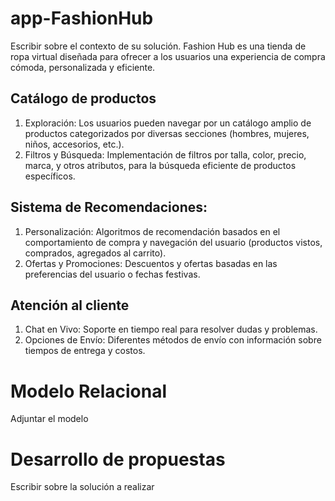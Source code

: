 # app-FashionHub
Escribir sobre el contexto de su solución.
Fashion Hub es una tienda de ropa virtual diseñada para ofrecer a los usuarios una experiencia de compra cómoda, personalizada y eficiente.
## Catálogo de productos
1. Exploración: Los usuarios pueden navegar por un catálogo amplio de productos categorizados por diversas secciones (hombres, mujeres, niños, accesorios, etc.).
2. Filtros y Búsqueda: Implementación de filtros por talla, color, precio, marca, y otros atributos, para la búsqueda eficiente de productos específicos.
## Sistema de Recomendaciones:
1. Personalización: Algoritmos de recomendación basados en el comportamiento de compra y navegación del usuario (productos vistos, comprados, agregados al carrito).
2. Ofertas y Promociones: Descuentos y ofertas basadas en las preferencias del usuario o fechas festivas.
## Atención al cliente
1. Chat en Vivo: Soporte en tiempo real para resolver dudas y problemas.
2. Opciones de Envío: Diferentes métodos de envío con información sobre tiempos de entrega y costos.


# Modelo Relacional
Adjuntar el modelo


# Desarrollo de propuestas
Escribir sobre la solución a realizar
